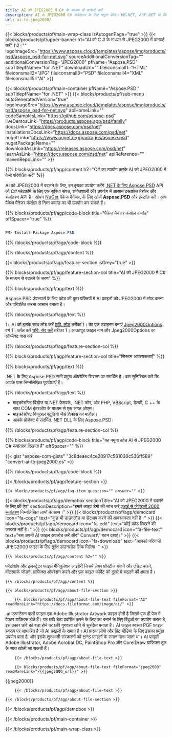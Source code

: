 ```yaml
---
title: AI को JPEG2000 में C# के माध्यम से कनवर्ट करें
description: AI से JPEG2000 C# रूपांतरण के लिए नमूना कोड। VB.NET, ASP.NET या किसी भी .NET आधारित एप्लिकेशन के भीतर JPEG2000 रूपांतरण के लिए बैच AI फ़ाइलों के लिए API उदाहरण कोड का उपयोग करें।
url: ai-to-jpeg2000/
---
```


{{< blocks/products/pf/main-wrap-class isAutogenPage="true" >}}
{{< blocks/products/pf/upper-banner h1="AI को C # के माध्यम से JPEG2000 में कनवर्ट करें" h2="" logoImageSrc="https://www.aspose.cloud/templates/aspose/img/products/psd/aspose_psd-for-net.svg" sourceAdditionalConversionTag="" additionalConversionTag="JPEG2000" pfName="Aspose.PSD" subTitlepfName="for .NET" downloadUrl="" fileiconsmall1="HTML" fileiconsmall2="JPG" fileiconsmall3="PSD" fileiconsmall4="XML" fileiconsmall5="AI" >}}

{{< blocks/products/pf/main-container pfName="Aspose.PSD " subTitlepfName="for .NET" >}}
{{< blocks/products/pf/sub-menu autoGeneratedVersion="true" logoImageSrc="https://www.aspose.cloud/templates/aspose/img/products/psd/aspose_psd-for-net.svg" apiHomeLink="" codeSamplesLink="https://github.com/aspose-psd" liveDemosLink="https://products.aspose.app/psd/family" docsLink="https://docs.aspose.com/psd/net" installationsDocsLink="https://docs.aspose.com/psd/net" nugetLink="https://www.nuget.org/packages/aspose.psd" nugetPackageName="" downloadAsLink="https://releases.aspose.com/psd/net" learnAsLink="https://docs.aspose.com/psd/net" apiReference="" mavenRepoLink="" >}}

{{% blocks/products/pf/agp/content h2="C# का उपयोग करके AI को JPEG2000 में कैसे परिवर्तित करें" %}}

AI को JPEG2000 में बदलने के लिए, हम इसका उपयोग करेंगे <a href="/psd/{{< lang-code >}}net">.NET के लिए Aspose.PSD</a> API जो C# प्लेटफ़ॉर्म के लिए एक सुविधा संपन्न, शक्तिशाली और उपयोग में आसान दस्तावेज़ हेरफेर और रूपांतरण API है। ओपन <a href="https://www.nuget.org/packages/aspose.psd">NuGet</a> पैकेज मैनेजर, के लिए खोजें <b>Aspose.PSD</b> और इंस्टॉल करें। आप पैकेज मैनेजर कंसोल से निम्न कमांड का भी उपयोग कर सकते हैं।

{{% blocks/products/pf/agp/code-block title="पैकेज मैनेजर कंसोल कमांड" offSpacer="true" %}}

```cs

PM> Install-Package Aspose.PSD

```

{{% /blocks/products/pf/agp/code-block %}}

{{% /blocks/products/pf/agp/content %}}

{{< blocks/products/pf/agp/feature-section isGrey="true" >}}

{{% blocks/products/pf/agp/feature-section-col title="AI को JPEG2000 में C# के माध्यम से बदलने के चरण" %}}

{{% blocks/products/pf/agp/text %}}

 Aspose.PSD डेवलपर्स के लिए कोड की कुछ पंक्तियों में AI फ़ाइलों को JPEG2000 में लोड करना और परिवर्तित करना आसान बनाता है।

{{% /blocks/products/pf/agp/text %}}

1। AI को इसके साथ लोड करें [छवि. लोड](https://apireference.aspose.com/psd/net/aspose.psd/image/methods/load/index) तरीका
1। का एक उदाहरण बनाएं [Jpeg2000Options](https://reference.aspose.com/psd/net/aspose.psd.imageoptions/jpeg2000options/) वर्ग
1। कॉल करें [छवि. सेव करें](https://apireference.aspose.com/psd/net/aspose.psd/image/methods/save/index) तरीका
1। आउटपुट फ़ाइल नाम और Jpeg2000Options का ऑब्जेक्ट पास करें

{{% /blocks/products/pf/agp/feature-section-col %}}

{{% blocks/products/pf/agp/feature-section-col title="सिस्टम आवश्यकताएँ" %}}

{{% blocks/products/pf/agp/text %}}

 .NET के लिए Aspose.PSD सभी प्रमुख ऑपरेटिंग सिस्टम पर समर्थित है। बस सुनिश्चित करें कि आपके पास निम्नलिखित पूर्वापेक्षाएँ हैं।

{{% /blocks/products/pf/agp/text %}}

- माइक्रोसॉफ्ट विंडोज या.NET फ्रेमवर्क, .NET कोर, और PHP, VBScript, डेल्फी, C ++ के साथ COM इंटरऑप के माध्यम से एक संगत ओएस।
- माइक्रोसॉफ्ट विजुअल स्टूडियो जैसे विकास का माहौल।
- आपके प्रोजेक्ट में संदर्भित. NET DLL के लिए Aspose.PSD।

{{% /blocks/products/pf/agp/feature-section-col %}}

{{% blocks/products/pf/agp/code-block title="यह नमूना कोड AI से JPEG2000 C# रूपांतरण दिखाता है" offSpacer="" %}}

{{< gist "aspose-com-gists" "3c8deaec4ce20917c561030c536ff589" "convert-ai-to-jpeg2000.cs" >}}

{{% /blocks/products/pf/agp/code-block %}}

{{< /blocks/products/pf/agp/feature-section >}}

    {{< blocks/products/pf/agp/faq-item question="" answer="" >}}
 

<!-- aboutfile Starts -->

{{< blocks/products/pf/agp/demobox sectionTitle="AI को JPEG2000 में बदलने के लिए फ्री ऐप" sectionDescription="हमारे लाइव डेमो की जांच करें [एआई से जेपीईजी 2000 रूपांतरण](https://products.aspose.app/psd/conversion/ai-to-jpeg2000) निम्नलिखित लाभों के साथ।" >}}
        {{< blocks/products/pf/agp/democard icon="fa-cogs" text="कुछ भी डाउनलोड या सेटअप करने की आवश्यकता नहीं है।" >}}
        {{< blocks/products/pf/agp/democard icon="fa-edit" text="कोई कोड लिखने की ज़रूरत नहीं है।" >}}
        {{< blocks/products/pf/agp/democard icon="fa-file-text" text="बस अपनी AI फ़ाइल अपलोड करें और\" Convert\” बटन दबाएं।" >}}
        {{< blocks/products/pf/agp/democard icon="fa-download" text="आपको परिणामी JPEG2000 फ़ाइल के लिए तुरंत डाउनलोड लिंक मिलेगा।" >}}

    {{% blocks/products/pf/agp/content h2="" %}}

फोटोशॉप और इलस्ट्रेटर फाइल मैनिपुलेशन लाइब्रेरी जिसमें लेयर प्रॉपर्टीज बनाने और एडिट करने, वॉटरमार्क जोड़ने, ग्राफिक्स ऑपरेशन करने और एक फाइल फॉर्मेट को दूसरे में बदलने की क्षमता है।



    {{% /blocks/products/pf/agp/content %}}

    {{< blocks/products/pf/agp/about-file-section >}}

        {{< blocks/products/pf/agp/about-file-text fileFormat="AI" readMoreLink="https://docs.fileformat.com/image/ai/" >}}
.ai एक्सटेंशन वाली फ़ाइल एक Adobe Illustrator Artwork फ़ाइल होती है जिसमें एक ही पेज में वेक्टर ग्राफ़िक्स होते हैं। यह छवि डेटा प्रदर्शित करने के लिए पथ बनाने के लिए बिंदुओं का उपयोग करता है, इस प्रकार छवि को बड़ा होने पर छवि गुणवत्ता खोने से सुरक्षित बनाता है। AI फ़ाइल स्वरूप PGF फ़ाइल स्वरूप पर आधारित है जो AI फ़ाइलों के समान है। AI प्रारूप लोगो और प्रिंट मीडिया के लिए इसका प्रमुख उपयोग पाता है, और इसके शुरुआती संस्करणों को EPS फ़ाइलों के समान माना जाता था। AI फाइलें Adobe Illustrator, Adobe Acrobat DC, PaintShop Pro और CorelDraw ग्राफिक्स टूल के साथ खोली जा सकती हैं।

        {{< /blocks/products/pf/agp/about-file-text >}}

        {{< blocks/products/pf/agp/about-file-text fileFormat="jpeg2000" readMoreLink="/{{jpeg2000_url}}" >}}
{{jpeg2000}}

        {{< /blocks/products/pf/agp/about-file-text >}}

    {{< /blocks/products/pf/agp/about-file-section >}}

{{< /blocks/products/pf/agp/demobox >}}

<!-- aboutfile Ends -->



{{< /blocks/products/pf/main-container >}}
    
{{< /blocks/products/pf/main-wrap-class >}}

